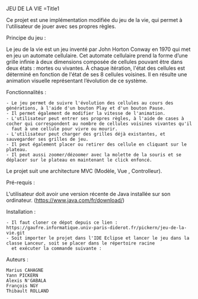 JEU DE LA VIE
=Title1

Ce projet est une implémentation modifiée du jeu de la vie, qui permet à l'utilisateur de jouer avec ses propres règles.


Principe du jeu :

Le jeu de la vie est un jeu inventé par John Horton Conway en 1970 qui met en jeu un automate cellulaire. Cet automate cellulaire prend
la forme d’une grille infinie à deux dimensions composée de cellules pouvant être dans deux états : mortes ou
vivantes. À chaque itération, l'état des cellules est déterminé en fonction de l'état de ses 8 cellules voisines.
Il en résulte une animation visuelle représentant l’évolution de ce système.


Fonctionnalités :

    - Le jeu permet de suivre l'évolution des cellules au cours des générations, à l'aide d'un bouton Play et d'un bouton Pause.
    - Il permet également de modifier la vitesse de l'animation.
    - L'utilisateur peut entrer ses propres règles, à l'aide de cases à cocher qui correspondent au nombre de cellules voisines vivantes qu'il
      faut à une cellule pour vivre ou mourir.
    - L'utilisateur peut charger des grilles déjà existantes, et sauvegarder ses grilles de jeu.
    - Il peut également placer ou retirer des cellule en cliquant sur le plateau.
    - Il peut aussi zoomer/dézoomer avec la molette de la souris et se déplacer sur le plateau en maintenant le click enfoncé.
    
Le projet suit une architecture MVC (Modèle, Vue , Controlleur).


Pré-requis :

L'utilisateur doit avoir une version récente de Java installée sur son ordinateur. (https://www.java.com/fr/download/)


Installation :

    - Il faut cloner ce dépot depuis ce lien : https://gaufre.informatique.univ-paris-diderot.fr/pickern/jeu-de-la-vie.git
    - Soit importer le projet dans l'IDE Eclipse et lancer le jeu dans la classe Lanceur, soit se placer dans le répertoire racine 
      et exécuter la commande suivante : 


Auteurs :

    Marius CAHAGNE
    Yann PICKERN
    Alexis N'GABALA
    François NGY
    Thibault ROLLAND


